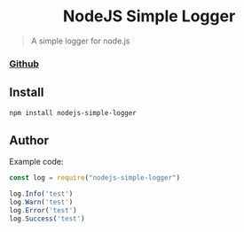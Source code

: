 <h1 align="center">NodeJS Simple Logger</h1>

> A simple logger for node.js

### [Github](https://github.com/JamieGrimwood/nodejs-simple-logger)

## Install

```sh
npm install nodejs-simple-logger
```

## Author

Example code:

```javascript
const log = require("nodejs-simple-logger")

log.Info('test')
log.Warn('test')
log.Error('test')
log.Success('test')
```
